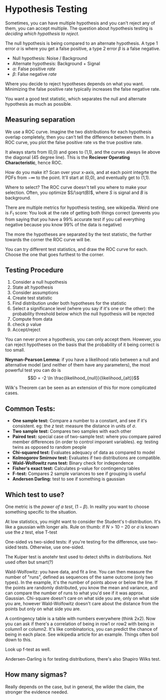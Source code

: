 # Hypothesis Testing

Sometimes, you can have multiple hypothesis and you can't reject any of them, you can accept multiple. The question about hypothesis testing is *deciding which hypothesis to reject*.

The null hypothesis is being compared to an alternate hypothesis. A type 1 error $\alpha$ is where you get a false positive, a type 2 error $\beta$ is a false negative.

* Null hypothesis: Noise / Background
* Alternate hypothesis: Background + Signal
* $\alpha$: False positive *rate*
* $\beta$: False negative *rate*

Where you decide to reject hypotheses depends on what you want. Minimizing the false positive rate typically increases the false negative rate. 

You want a good test statistic, which separates the null and alternate hypothesis as much as possible.

## Measuring separation

We use a ROC curve. Imagine the two distributions for each hypothesis overlap completely, then you can't tell the difference between them. In a ROC curve, you plot the false positive rate vs the true positive rate.

It always starts from (0,0) and goes to (1,1), and the curves always lie above the diagonal (45 degree line). This is the **Reciever Operating Characteristic**, hence ROC.

How do you make it? Scan over your x-axis, and at each point integrte the PDFs from $-\infty$ to the point. It'll start at (0,0), and eventually get to (1,1).

Where to select? The ROC curve doesn't tell you where to make your selection. Often, you optimize $S/\sqrt(B)$, where $S$ is signal and $B$ is background.

There are multiple metrics for hypothesis testing, see wikipedia. Weird one is $F_1$ score: You look at the rate of getting both things correct (prevents you from saying that you have a 99% accurate test if you call everything negative because you know 99% of the data is negative)

The more the hypotheses are separated by the test statistic, the further towards the corner the ROC curve will be.

You can try different test statistics, and draw the ROC curve for each. Choose the one that goes furthest to the corner.

## Testing Procedure

1. Consider a null hupothesis
2. State alt hypothesis
3. Consider assumptions
4. Create test statistic
5. Find distribution under both hypotheses for the statistic
6. Select a significance level (where you say if it's one or the other): the probability threshold below which the null hypothesis will be rejected
7. Compute from data
8. check p value
9. Accept/reject

You can never prove a hypothesis, you can only accept them. However, you can reject hypotheses on the basis that the probability of it being correct is too small.

**Neyman-Pearson Lemma:** if you have a likelihood ratio between a null and alternative model (and neither of them have any parameters), the most powerful test you can do is
$$D = -2 \ln \frac{likelihood_{null}}{likelihood_{alt}}$$

Wilk's Theorem can be seen as an extension of this for more complicated cases.

## Common Tests:

* **One sample test:** Compare a number to a constant, and see if it's consistent. eg: the $z$ test: measure the distance in units of $\sigma$.
* **Two sample test:** Compares two samples with each other
* **Paired test:** special case of two-sample test: where you compare paired member differences (in order to control imporant variables). eg: testing twins as opposed to random people
* **Chi-squared test:** Evaluates adequacy of data as compared to model
* **Kolmogorov Smirnov test:** Evaluates if two distributions are compatible.
* **Wald-Wolfowitz runs test:** Binary check for independence
* **Fisher's exact test:** Calculates p-value for contingency tables
* **F-test:** Compares 2 sample variances to see if grouping is useful
* **Andersen Darling:** test to see if something is gaussian

## Which test to use?

One metric is the *power of a test*, $(1-\beta)$. In reality you want to choose something specific to the situation.

At low statistics, you might want to consider the Student's t-distribution. It's like a gaussian with longer ails. Rule on thumb: if $N > 10-20$ or $\sigma$ is known use the $z$ test, else T-test 

One-sided vs two-sided tests: if you're testing for the difference, use two-sided tests. Otherwise, use one-sided.

The Kuiper test is anotehr test used to detect shifts in distributions. Not used often but smart(?)

Wald-Wolfowitz: you have data, and fit a line. You can then measure the number of "runs", defined as sequences of the same outcome (only two types). In the example, it's the number of points above or below the line. If the points are randomly distributed, you know the mean and variance, and can compare the number of runs to what you'd see if it was approx. Gaussian. Chi-square doesn't care on what side you are, only on what side you are, however Wald-Wolfowitz doesn't care about the distance from the points but only on what side you are.

A contingency table is a table with numbers everywhere (think 2x2). Now you can ask if there's a correlation of being in row1 or row2 with being in column1 or column2. It's like combinatorics, you can predict the chance of being in each place. See wikipedia article for an example. Things often boil down to this.

Look up f-test as well.

Andersen-Darling is for testing distributions, there's also Shapiro Wilks test.

## How many sigmas?

Really depends on the case, but in general, the wilder the claim, the stronger the evidence needed.

